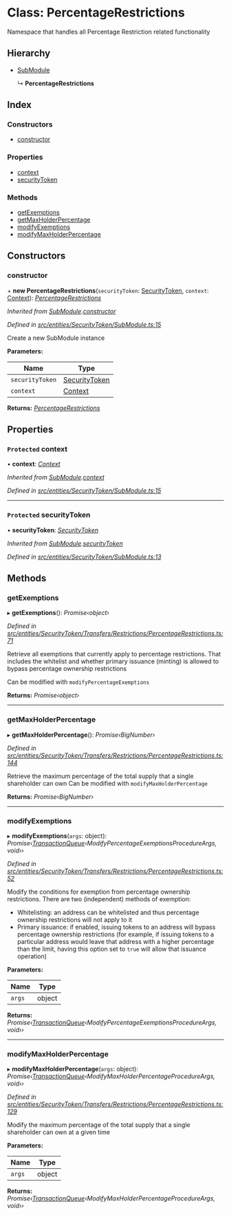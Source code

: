 # Class: PercentageRestrictions

Namespace that handles all Percentage Restriction related functionality

## Hierarchy

* [SubModule](entities.securitytoken.submodule.md)

  ↳ **PercentageRestrictions**

## Index

### Constructors

* [constructor](entities.securitytoken.transfers.restrictions.percentagerestrictions.md#constructor)

### Properties

* [context](entities.securitytoken.transfers.restrictions.percentagerestrictions.md#protected-context)
* [securityToken](entities.securitytoken.transfers.restrictions.percentagerestrictions.md#protected-securitytoken)

### Methods

* [getExemptions](entities.securitytoken.transfers.restrictions.percentagerestrictions.md#getexemptions)
* [getMaxHolderPercentage](entities.securitytoken.transfers.restrictions.percentagerestrictions.md#getmaxholderpercentage)
* [modifyExemptions](entities.securitytoken.transfers.restrictions.percentagerestrictions.md#modifyexemptions)
* [modifyMaxHolderPercentage](entities.securitytoken.transfers.restrictions.percentagerestrictions.md#modifymaxholderpercentage)

## Constructors

###  constructor

\+ **new PercentageRestrictions**(`securityToken`: [SecurityToken](entities.securitytoken.securitytoken.md), `context`: [Context](_context_.context.md)): *[PercentageRestrictions](entities.securitytoken.transfers.restrictions.percentagerestrictions.md)*

*Inherited from [SubModule](entities.securitytoken.submodule.md).[constructor](entities.securitytoken.submodule.md#constructor)*

*Defined in [src/entities/SecurityToken/SubModule.ts:15](https://github.com/PolymathNetwork/polymath-sdk/blob/73ecb26/src/entities/SecurityToken/SubModule.ts#L15)*

Create a new SubModule instance

**Parameters:**

Name | Type |
------ | ------ |
`securityToken` | [SecurityToken](entities.securitytoken.securitytoken.md) |
`context` | [Context](_context_.context.md) |

**Returns:** *[PercentageRestrictions](entities.securitytoken.transfers.restrictions.percentagerestrictions.md)*

## Properties

### `Protected` context

• **context**: *[Context](_context_.context.md)*

*Inherited from [SubModule](entities.securitytoken.submodule.md).[context](entities.securitytoken.submodule.md#protected-context)*

*Defined in [src/entities/SecurityToken/SubModule.ts:15](https://github.com/PolymathNetwork/polymath-sdk/blob/73ecb26/src/entities/SecurityToken/SubModule.ts#L15)*

___

### `Protected` securityToken

• **securityToken**: *[SecurityToken](entities.securitytoken.securitytoken.md)*

*Inherited from [SubModule](entities.securitytoken.submodule.md).[securityToken](entities.securitytoken.submodule.md#protected-securitytoken)*

*Defined in [src/entities/SecurityToken/SubModule.ts:13](https://github.com/PolymathNetwork/polymath-sdk/blob/73ecb26/src/entities/SecurityToken/SubModule.ts#L13)*

## Methods

###  getExemptions

▸ **getExemptions**(): *Promise‹object›*

*Defined in [src/entities/SecurityToken/Transfers/Restrictions/PercentageRestrictions.ts:71](https://github.com/PolymathNetwork/polymath-sdk/blob/73ecb26/src/entities/SecurityToken/Transfers/Restrictions/PercentageRestrictions.ts#L71)*

Retrieve all exemptions that currently apply to percentage restrictions. That includes the whitelist and whether primary issuance (minting) is allowed to bypass percentage ownership restrictions

Can be modified with `modifyPercentageExemptions`

**Returns:** *Promise‹object›*

___

###  getMaxHolderPercentage

▸ **getMaxHolderPercentage**(): *Promise‹BigNumber›*

*Defined in [src/entities/SecurityToken/Transfers/Restrictions/PercentageRestrictions.ts:144](https://github.com/PolymathNetwork/polymath-sdk/blob/73ecb26/src/entities/SecurityToken/Transfers/Restrictions/PercentageRestrictions.ts#L144)*

Retrieve the maximum percentage of the total supply that a single shareholder can own
Can be modified with `modifyMaxHolderPercentage`

**Returns:** *Promise‹BigNumber›*

___

###  modifyExemptions

▸ **modifyExemptions**(`args`: object): *Promise‹[TransactionQueue](entities.transactionqueue.md)‹ModifyPercentageExemptionsProcedureArgs, void››*

*Defined in [src/entities/SecurityToken/Transfers/Restrictions/PercentageRestrictions.ts:52](https://github.com/PolymathNetwork/polymath-sdk/blob/73ecb26/src/entities/SecurityToken/Transfers/Restrictions/PercentageRestrictions.ts#L52)*

Modify the conditions for exemption from percentage ownership restrictions. There are two (independent) methods of exemption:

- Whitelisting: an address can be whitelisted and thus percentage ownership restrictions will not apply to it
- Primary issuance: if enabled, issuing tokens to an address will bypass percentage ownership restrictions (for example, if issuing tokens to a particular address would leave that address with a higher percentage than the limit, having this option set to `true` will allow that issuance operation)

**Parameters:**

Name | Type |
------ | ------ |
`args` | object |

**Returns:** *Promise‹[TransactionQueue](entities.transactionqueue.md)‹ModifyPercentageExemptionsProcedureArgs, void››*

___

###  modifyMaxHolderPercentage

▸ **modifyMaxHolderPercentage**(`args`: object): *Promise‹[TransactionQueue](entities.transactionqueue.md)‹ModifyMaxHolderPercentageProcedureArgs, void››*

*Defined in [src/entities/SecurityToken/Transfers/Restrictions/PercentageRestrictions.ts:129](https://github.com/PolymathNetwork/polymath-sdk/blob/73ecb26/src/entities/SecurityToken/Transfers/Restrictions/PercentageRestrictions.ts#L129)*

Modify the maximum percentage of the total supply that a single shareholder can own at a given time

**Parameters:**

Name | Type |
------ | ------ |
`args` | object |

**Returns:** *Promise‹[TransactionQueue](entities.transactionqueue.md)‹ModifyMaxHolderPercentageProcedureArgs, void››*
